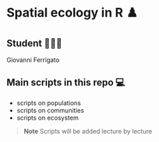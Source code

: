 # Spatial ecology in R ♟️

## Student 🧑‍🎓🥷
Giovanni Ferrigato

## Main scripts in this repo 💻
+ scripts on populations
+ scripts on communities
+ scripts on ecosystem

>**Note**
>Scripts will be added lecture by lecture

